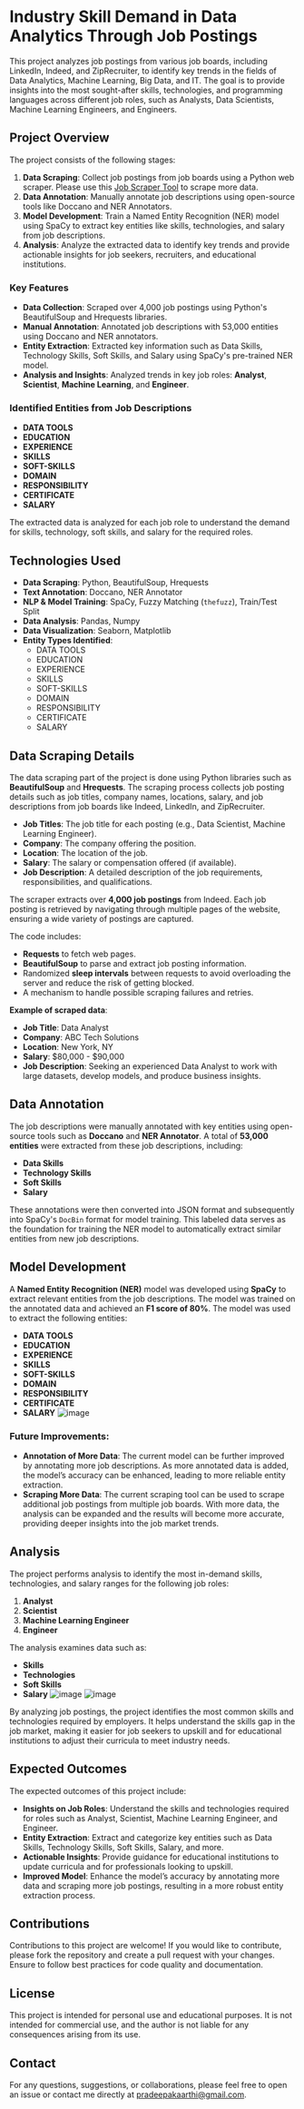 # Industry Skill Demand in Data Analytics Through Job Postings

This project analyzes job postings from various job boards, including LinkedIn, Indeed, and ZipRecruiter, to identify key trends in the fields of Data Analytics, Machine Learning, Big Data, and IT. The goal is to provide insights into the most sought-after skills, technologies, and programming languages across different job roles, such as Analysts, Data Scientists, Machine Learning Engineers, and Engineers. 

## Project Overview

The project consists of the following stages:
1. **Data Scraping**: Collect job postings from job boards using a Python web scraper. Please use this [Job Scraper Tool](https://github.com/kaarthi1988/Job_Scrapper_Python_Package) to scrape more data.
2. **Data Annotation**: Manually annotate job descriptions using open-source tools like Doccano and NER Annotators.
3. **Model Development**: Train a Named Entity Recognition (NER) model using SpaCy to extract key entities like skills, technologies, and salary from job descriptions.
4. **Analysis**: Analyze the extracted data to identify key trends and provide actionable insights for job seekers, recruiters, and educational institutions.

### Key Features
- **Data Collection**: Scraped over 4,000 job postings using Python's BeautifulSoup and Hrequests libraries.
- **Manual Annotation**: Annotated job descriptions with 53,000 entities using Doccano and NER annotators.
- **Entity Extraction**: Extracted key information such as Data Skills, Technology Skills, Soft Skills, and Salary using SpaCy's pre-trained NER model.
- **Analysis and Insights**: Analyzed trends in key job roles: **Analyst**, **Scientist**, **Machine Learning**, and **Engineer**.

### Identified Entities from Job Descriptions
- **DATA TOOLS**
- **EDUCATION**
- **EXPERIENCE**
- **SKILLS**
- **SOFT-SKILLS**
- **DOMAIN**
- **RESPONSIBILITY**
- **CERTIFICATE**
- **SALARY**

The extracted data is analyzed for each job role to understand the demand for skills, technology, soft skills, and salary for the required roles.

## Technologies Used

- **Data Scraping**: Python, BeautifulSoup, Hrequests
- **Text Annotation**: Doccano, NER Annotator
- **NLP & Model Training**: SpaCy, Fuzzy Matching (`thefuzz`), Train/Test Split
- **Data Analysis**: Pandas, Numpy
- **Data Visualization**: Seaborn, Matplotlib
- **Entity Types Identified**: 
  - DATA TOOLS
  - EDUCATION
  - EXPERIENCE
  - SKILLS
  - SOFT-SKILLS
  - DOMAIN
  - RESPONSIBILITY
  - CERTIFICATE
  - SALARY

## Data Scraping Details

The data scraping part of the project is done using Python libraries such as **BeautifulSoup** and **Hrequests**. The scraping process collects job posting details such as job titles, company names, locations, salary, and job descriptions from job boards like Indeed, LinkedIn, and ZipRecruiter.

- **Job Titles**: The job title for each posting (e.g., Data Scientist, Machine Learning Engineer).
- **Company**: The company offering the position.
- **Location**: The location of the job.
- **Salary**: The salary or compensation offered (if available).
- **Job Description**: A detailed description of the job requirements, responsibilities, and qualifications.

The scraper extracts over **4,000 job postings** from Indeed. Each job posting is retrieved by navigating through multiple pages of the website, ensuring a wide variety of postings are captured.

The code includes:
- **Requests** to fetch web pages.
- **BeautifulSoup** to parse and extract job posting information.
- Randomized **sleep intervals** between requests to avoid overloading the server and reduce the risk of getting blocked.
- A mechanism to handle possible scraping failures and retries.

**Example of scraped data**:
- **Job Title**: Data Analyst
- **Company**: ABC Tech Solutions
- **Location**: New York, NY
- **Salary**: $80,000 - $90,000
- **Job Description**: Seeking an experienced Data Analyst to work with large datasets, develop models, and produce business insights.

## Data Annotation

The job descriptions were manually annotated with key entities using open-source tools such as **Doccano** and **NER Annotator**. A total of **53,000 entities** were extracted from these job descriptions, including:
- **Data Skills**
- **Technology Skills**
- **Soft Skills**
- **Salary**

These annotations were then converted into JSON format and subsequently into SpaCy's `DocBin` format for model training. This labeled data serves as the foundation for training the NER model to automatically extract similar entities from new job descriptions.

## Model Development

A **Named Entity Recognition (NER)** model was developed using **SpaCy** to extract relevant entities from the job descriptions. The model was trained on the annotated data and achieved an **F1 score of 80%**. The model was used to extract the following entities:
- **DATA TOOLS**
- **EDUCATION**
- **EXPERIENCE**
- **SKILLS**
- **SOFT-SKILLS**
- **DOMAIN**
- **RESPONSIBILITY**
- **CERTIFICATE**
- **SALARY**
  ![image](https://github.com/user-attachments/assets/ee7413d0-ca0c-4a6b-8bbf-88ef485747a9)


### Future Improvements:
- **Annotation of More Data**: The current model can be further improved by annotating more job descriptions. As more annotated data is added, the model’s accuracy can be enhanced, leading to more reliable entity extraction.
- **Scraping More Data**: The current scraping tool can be used to scrape additional job postings from multiple job boards. With more data, the analysis can be expanded and the results will become more accurate, providing deeper insights into the job market trends.

## Analysis

The project performs analysis to identify the most in-demand skills, technologies, and salary ranges for the following job roles:
1. **Analyst**
2. **Scientist**
3. **Machine Learning Engineer**
4. **Engineer**

The analysis examines data such as:
- **Skills**
- **Technologies**
- **Soft Skills**
- **Salary**
  ![image](https://github.com/user-attachments/assets/69f689d0-4922-452d-9368-63e863329ecc)
  ![image](https://github.com/user-attachments/assets/b60de9a1-c000-4d30-ab2f-e7d2c47357c7)



By analyzing job postings, the project identifies the most common skills and technologies required by employers. It helps understand the skills gap in the job market, making it easier for job seekers to upskill and for educational institutions to adjust their curricula to meet industry needs.

## Expected Outcomes

The expected outcomes of this project include:
- **Insights on Job Roles**: Understand the skills and technologies required for roles such as Analyst, Scientist, Machine Learning Engineer, and Engineer.
- **Entity Extraction**: Extract and categorize key entities such as Data Skills, Technology Skills, Soft Skills, Salary, and more.
- **Actionable Insights**: Provide guidance for educational institutions to update curricula and for professionals looking to upskill.
- **Improved Model**: Enhance the model’s accuracy by annotating more data and scraping more job postings, resulting in a more robust entity extraction process.

## Contributions

Contributions to this project are welcome! If you would like to contribute, please fork the repository and create a pull request with your changes. Ensure to follow best practices for code quality and documentation.

## License

This project is intended for personal use and educational purposes. It is not intended for commercial use, and the author is not liable for any consequences arising from its use.

## Contact

For any questions, suggestions, or collaborations, please feel free to open an issue or contact me directly at pradeepakaarthi@gmail.com.
